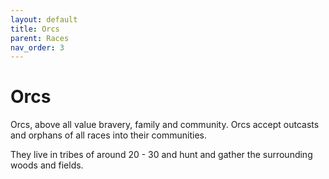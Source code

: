 ```yaml
---
layout: default
title: Orcs
parent: Races
nav_order: 3
---
```


# Orcs

Orcs, above all value bravery, family and community. Orcs accept outcasts and orphans of all races into their communities.

They live in tribes of around 20 - 30 and hunt and gather the surrounding woods and fields. 
